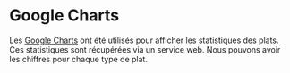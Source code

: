 # Google Charts

Les [Google Charts](https://developers.google.com/chart/) ont été utilisés pour afficher les statistiques des plats. Ces statistiques sont récupérées via un service web. Nous pouvons avoir les chiffres pour chaque type de plat.